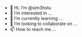 - 👋 Hi, I’m @sim3hstu
- 👀 I’m interested in ...
- 🌱 I’m currently learning ...
- 💞️ I’m looking to collaborate on ...
- 📫 How to reach me ...

<!---
sim3hstu/sim3hstu is a ✨ special ✨ repository because its `README.md` (this file) appears on your GitHub profile.
You can click the Preview link to take a look at your changes.
--->
